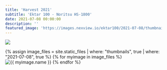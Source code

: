 ```yaml
---
title: 'Harvest 2021'
subtitle: 'Ektar 100 - Noritsu HS-1800'
date: 2021-07-08 00:00:00
description: ''
featured_image: 'https://images.nexview.io/ektar100/2021-07-08/thumbnails/000099960001.jpg'
---
```


![](https://images.nexview.io/ektar100/2021-07-08/thumbnails/000099960010.jpg)

<div class="gallery" data-columns="4">
	{% assign image_files = site.static_files | where: "thumbnails", true | where: "2021-07-08", true %}
	{% for myimage in image_files %}
		<img src="https://images.nexview.io/ektar100/2021-07-08/fullsize/{{ myimage.name }}" alt="{{ myimage.name }}" title="Ektar 100 - Noritsu HS-1800" data-thumbnail="https://images.nexview.io/ektar100/2021-07-08/thumbnails/{{ myimage.name }}" data-fullsize="https://images.nexview.io/ektar100/2021-07-08/fullsize/{{ myimage.name }}" />
	{% endfor %}
</div>